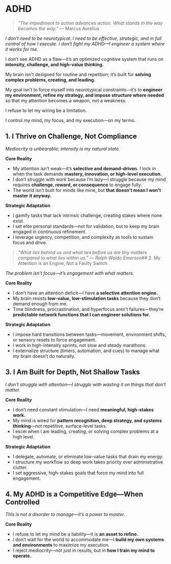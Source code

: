 # ADHD

> *"The impediment to action advances action. What stands in the way becomes the way."* — Marcus Aurelius  

*I don’t need to be neurotypical. I need to be effective, strategic, and in full control of how I execute. I don’t fight my ADHD—I engineer a system where it works for me.*

I don’t see ADHD as a flaw—it’s an optimized cognitive system that runs on **intensity, challenge, and high-value thinking.**

My brain isn’t designed for routine and repetition; it’s built for **solving complex problems, creating, and leading.**  

My goal isn’t to force myself into neurotypical constraints—it’s to **engineer my environment, refine my strategy, and impose structure where needed** so that my attention becomes a weapon, not a weakness.  

I refuse to let my wiring be a limitation.

I control my mind, my focus, and my execution—on my terms.  

## 1. I Thrive on Challenge, Not Compliance  

*Mediocrity is unbearable; intensity is my natural state.*  

**Core Reality**  
- My attention isn’t weak—it’s **selective and demand-driven.** I lock in when the task demands **mastery, innovation, or high-level execution.**  
- I don’t struggle with work because I’m lazy—I struggle because my mind requires **challenge, reward, or consequence** to engage fully.  
- The world isn’t built for minds like mine, but **that doesn’t mean I won’t master it anyway.**  

**Strategic Adaptation**
- I gamify tasks that lack intrinsic challenge, creating stakes where none exist.
- I set elite personal standards—not for validation, but to keep my brain engaged in continuous refinement.
- I leverage urgency, competition, and complexity as tools to sustain focus and drive.

> *"What lies behind us and what lies before us are tiny matters compared to what lies within us." — Ralph Waldo Emerson*## 2. My Attention is an Engine, Not a Faulty Switch  

*The problem isn’t focus—it’s engagement with what matters.*  

**Core Reality**  
- I don’t have an attention deficit—I have **a selective attention engine.**  
- My brain resists **low-value, low-stimulation tasks** because they don’t demand enough from me.  
- Time blindness, procrastination, and hyperfocus aren’t failures—they’re **predictable network functions that I can engineer solutions for.**  

**Strategic Adaptation**  
- I impose hard transitions between tasks—movement, environment shifts, or sensory resets to force engagement.  
- I work in high-intensity sprints, not slow and steady marathons.  
- I externalize structure (timers, automation, and cues) to manage what my brain doesn’t do naturally.  

## 3. I Am Built for Depth, Not Shallow Tasks  

*I don’t struggle with attention—I struggle with wasting it on things that don’t matter.*  

**Core Reality**  
- I don’t need constant stimulation—I need **meaningful, high-stakes work.**  
- My mind is wired for **pattern recognition, deep strategy, and systems thinking**—not repetitive, surface-level tasks.  
- I excel when I am leading, creating, or solving complex problems at a high level.  

**Strategic Adaptation**  
- I delegate, automate, or eliminate low-value tasks that drain my energy.  
- I structure my workflow so deep work takes priority over administrative clutter.  
- I set aggressive, high-stakes goals that force my mind into full engagement.  

## 4. My ADHD is a Competitive Edge—When Controlled  

*This is not a disorder to manage—it’s a power to master.*  

**Core Reality**  
- I refuse to let my mind be a liability—it is **an asset to refine.**  
- I don’t wait for the world to accommodate me—I **build my own systems and environments** to maximize my execution.  
- I reject mediocrity—not just in results, but in **how I train my mind to operate.**  